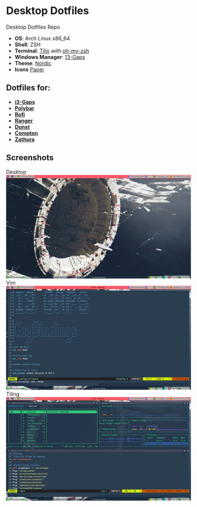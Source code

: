 # Desktop Dotfiles
Desktop Dotfiles Repo
+ **OS**:              Arch Linux x86_64
+ **Shell**:           ZSH
+ **Terminal**:        [Tilix](https://github.com/gnunn1/tilix) _with_ [oh-my-zsh](https://github.com/ohmyzsh/ohmyzsh)
+ **Windows Manager**: [13-Gaps](https://github.com/Airblader/i3)
+ **Theme**:           [Nordic](https://github.com/EliverLara/Nordic)
+ **Icons**            [Paper](https://snwh.org/paper)


## Dotfiles for:
+ [**i3-Gaps**](https://github.com/Brutuski/Dotfiles/blob/master/.config/i3/config)
+ [**Polybar**](https://github.com/Brutuski/Dotfiles/tree/master/.config/polybar)
+ [**Rofi**](https://github.com/Brutuski/Dotfiles/tree/master/.config/rofi)
+ [**Ranger**](https://github.com/Brutuski/Dotfiles/tree/master/.config/ranger)
+ [**Dunst**](https://github.com/Brutuski/Dotfiles/tree/master/.config/dunst)
+ [**Compton**](https://github.com/Brutuski/Dotfiles/tree/master/.config/compton)
+ [**Zathura**](https://github.com/Brutuski/Dotfiles/tree/master/.config/zathura)


## Screenshots
Desktop ![Screenshot](https://github.com/Brutuski/Dotfiles/blob/master/Screenshots/Desktop.png)
Vim ![Screenshot](https://github.com/Brutuski/Dotfiles/blob/master/Screenshots/Vimi3config.png)
Tiling ![Screenshot](https://github.com/Brutuski/Dotfiles/blob/master/Screenshots/ranger%2Bgotop%2Bvimrc.png)
